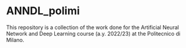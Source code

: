 # ANNDL_polimi
This repository is a collection of the work done for the Artificial Neural Network and Deep Learning course (a.y. 2022/23) at the Politecnico di Milano.
